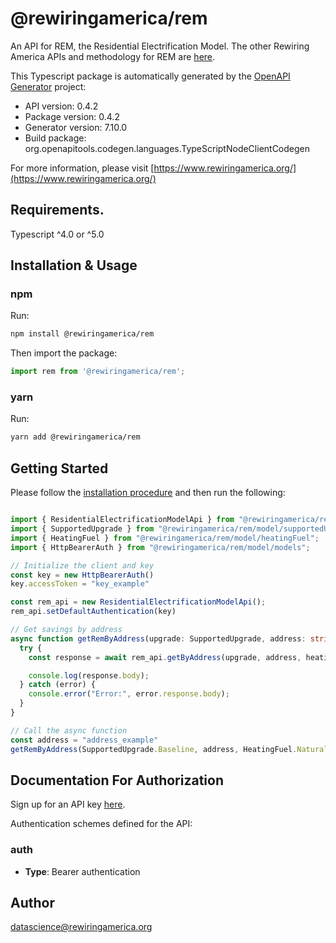 # @rewiringamerica/rem
An API for REM, the Residential Electrification Model.
        The other Rewiring America APIs and methodology for REM are [here](https://api.rewiringamerica.org/).

This Typescript package is automatically generated by the [OpenAPI Generator](https://openapi-generator.tech) project:

- API version: 0.4.2
- Package version: 0.4.2
- Generator version: 7.10.0
- Build package: org.openapitools.codegen.languages.TypeScriptNodeClientCodegen

For more information, please visit [https://www.rewiringamerica.org/](https://www.rewiringamerica.org/)

## Requirements.

Typescript ^4.0 or ^5.0

## Installation & Usage
### npm

Run:

```sh
npm install @rewiringamerica/rem
```


Then import the package:
```typescript
import rem from '@rewiringamerica/rem';
```

### yarn

Run:

```sh
yarn add @rewiringamerica/rem
```

## Getting Started

Please follow the [installation procedure](#installation--usage) and then run the following:

```typescript

import { ResidentialElectrificationModelApi } from "@rewiringamerica/rem/api/apis";
import { SupportedUpgrade } from "@rewiringamerica/rem/model/supportedUpgrade";
import { HeatingFuel } from "@rewiringamerica/rem/model/heatingFuel";
import { HttpBearerAuth } from "@rewiringamerica/rem/model/models";

// Initialize the client and key
const key = new HttpBearerAuth()
key.accessToken = "key_example"

const rem_api = new ResidentialElectrificationModelApi();
rem_api.setDefaultAuthentication(key)

// Get savings by address
async function getRemByAddress(upgrade: SupportedUpgrade, address: string, heatingFuel: HeatingFuel) {
  try {
    const response = await rem_api.getByAddress(upgrade, address, heatingFuel);

    console.log(response.body);
  } catch (error) {
    console.error("Error:", error.response.body);
  }
}

// Call the async function
const address = "address_example"
getRemByAddress(SupportedUpgrade.Baseline, address, HeatingFuel.NaturalGas);

```


<a id="documentation-for-authorization"></a>
## Documentation For Authorization

Sign up for an API key [here](https://homes.rewiringamerica.org/api/developer-login).

Authentication schemes defined for the API:
<a id="auth"></a>
### auth

- **Type**: Bearer authentication


## Author

datascience@rewiringamerica.org

